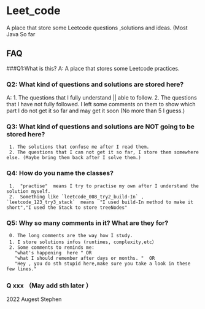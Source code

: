 # Leet_code
A place that store some Leetcode questions ,solutions and ideas. (Most Java So far


## FAQ

###Q1:What is this?
A: A place that stores some Leetcode practices.

### Q2: What kind of questions and solutions are stored here?
A:   1. The questions that I fully understand || able to follow.
     2. The questions that I have not fully followed. I left some comments on them to  show which part I do not get it so far and may get it soon  (No more than 5 I guess.)
     
### Q3: What kind of questions and solutions are NOT going to be stored here?
     1. The solutions that confuse me after I read them.
     2. The questions that I can not get it so far, I store them somewhere else. (Maybe bring them back after I solve them.)
     
### Q4: How do you name the classes?
     1.  "practise"  means I try to practise my own after I understand the solution myself.
     2.  Something like `leetcode_008_try2_build-In` ,  `leetcode_123_try3_stack`  means  "I used build-In method to make it short","I used the Stack to store treeNodes"
     
### Q5: Why so many comments in it? What are they for?
     0. The long comments are the way how I study.
     1. I store solutions infos (runtimes, complexity,etc）
     2. Some comments to reminds me:
       "what's happening  here " OR 
       "what I should remember after days or months. "  OR 
       "Hey , you do sth stupid here,make sure you take a look in these few lines."
       
### Q xxx    （May add sth later ）

2022 Augest
Stephen

